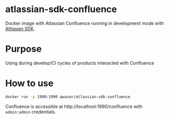 atlassian-sdk-confluence
=======================

Docker image with Atlassian Confluence
running in development mode with  [Attlasian SDK](https://developer.atlassian.com/server/framework/atlassian-sdk/atlas-run-standalone/).

Purpose
=======

Using during develop/CI cycles of products interacted with Confluence

How to use
==========

```bash
docker run -p 1990:1990 qwazer/atlassian-sdk-confluence
```

Confluence is accessible at http://localhost:1990/confluence with `admin:admin` credentials.
